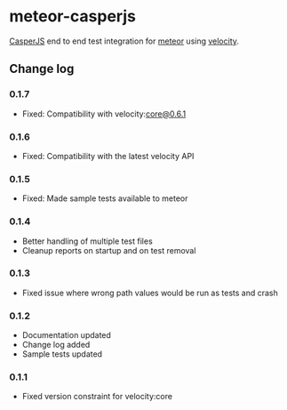 # meteor-casperjs

[CasperJS](http://casperjs.org) end to end test integration for [meteor](https://www.meteor.com) using [velocity](https://github.com/meteor-velocity/velocity).

## Change log

### 0.1.7
 - Fixed: Compatibility with velocity:core@0.6.1

### 0.1.6
 - Fixed: Compatibility with the latest velocity API

### 0.1.5
 - Fixed: Made sample tests available to meteor

### 0.1.4
 - Better handling of multiple test files
 - Cleanup reports on startup and on test removal

### 0.1.3
 - Fixed issue where wrong path values would be run as tests and crash

### 0.1.2
 - Documentation updated
 - Change log added
 - Sample tests updated

### 0.1.1
 - Fixed version constraint for velocity:core

